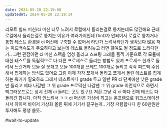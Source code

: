 ```yaml
---
date: 2024-05-28 22:19:08
updatedAt: 2024-05-28 22:19:14
---
```

리모트 빌드 머신/ci 머신 너무 느려서
로컬에서 돌리는걸로 퉁치는데도 많긴해요
근데 로컬에서 돌리는걸로 퉁치는 이유가 여러가지인데
DinD가 안되어서 로컬로 퉁치거나
통합 테스트 환경을 ci 머신에 구축할 수 없어서  라던가
느려서라던가 
생각보다 많음
저는 피드백속도가 주요하다고 보는데
테스트 돌려놓고 라면 끓여도 될 정도로 느리다던가..
그런 관점이면 ci 머신 스펙을 엄청 올리고 스프링 그래들 플젝 기준으로 각 모듈에 대한 테스트를 독립적으로 다 다른 프로세스로 돌리는 방법도 있져
프로세스 한개로 돌려서 느린거라 모듈 잘 쪼개고 모듈 100개를 쓰레드 100개로 돌리고 각각 피드백 수집해서 집계하는 방식도 있어요
그럼 이제 각각 쪼개서 돌리고 쪼개서 돌린 테스트를 집계하는 워커가 필요하죠
그래서 테스트마다 grade 두고 일반 PR ci 단계에선 낮은 grade만 돌리고 베타 나갈땐 그 위 grade 프로덕션 나갈땐 그 위 grade 이런식으로 하면서 백그라운드로는 상시 전체 ci 돌리는 곳도 있구요
저흰 그냥 각 ci 마다 전체 테스트 다 돌리긴 합니다. 아직 안느려서 ㅋㅋ
ci 머신은 가성비 최고는 온프렘으로 워크스테이션 사서 하이퍼 바이저 가상화 올린 뒤에 거기서 갈구는게.. 가장 저렴합니다
한 60만원만 투자해도 평생 쓸듯..

#wait-to-update 